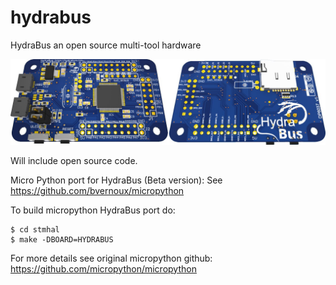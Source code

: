 hydrabus
========

HydraBus an open source multi-tool hardware

![HydraBus board](HydraBus_board.jpg)

Will include open source code.

Micro Python port for HydraBus (Beta version):
See https://github.com/bvernoux/micropython

To build micropython HydraBus port do:

    $ cd stmhal
    $ make -DBOARD=HYDRABUS

For more details see original micropython github: https://github.com/micropython/micropython
